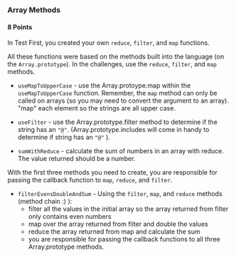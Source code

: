 ### Array Methods

#### 8 Points


In Test First, you created your own `reduce`, `filter`, and `map` functions.  

All these functions were based on the methods built into the language (on the `Array.prototype`). In the challenges, use the `reduce`, `filter`, and `map` methods.

- `useMapToUpperCase` - use the Array.protoype.map within the `useMapToUpperCase` function. Remember, the `map` method can only be called on arrays (so you may need to convert the argument to an array). "map" each element so the strings are all upper case.

- `useFilter` - use the Array.prototype.filter method to determine if the string has an `"@"`. (Array.prototype.includes will come in handy to determine if string has an `"@"` ).

- `sumWithReduce` - calculate the sum of numbers in an array with reduce. The value returned should be a number.

With the first three methods you need to create, you are responsible for passing the callback function to `map`, `reduce`, and `filter`.

- `filterEvensDoubleAndSum` - Using the `filter`, `map`, and `reduce` methods (method chain :) ):
  - filter all the values in the initial array so the array returned from filter only contains even numbers
  - map over the array returned from filter and double the values
  - reduce the array returned from map and calculate the sum
  - you are responsible for passing the callback functions to all three Array.prototype methods.



